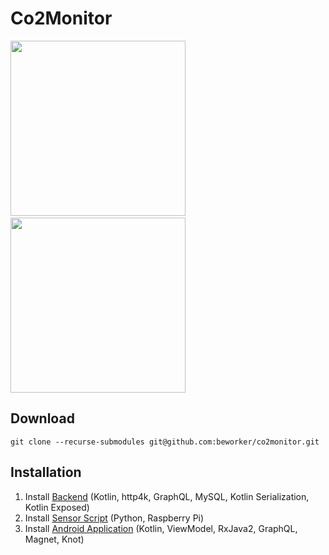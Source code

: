 # Co2Monitor

<img width="280" src="https://github.com/beworker/co2monitor/blob/master/android-client/docs/images/screen-1.png" />&nbsp;&nbsp;<img width="280" src="https://github.com/beworker/co2monitor/blob/master/android-client/docs/images/screen-3.png" />

## Download

`git clone --recurse-submodules git@github.com:beworker/co2monitor.git`

## Installation

1. Install [Backend](https://github.com/beworker/co2monitor/tree/master/backend) (Kotlin, http4k, GraphQL, MySQL, Kotlin Serialization, Kotlin Exposed)
2. Install [Sensor Script](https://github.com/beworker/co2monitor/tree/master/sensor) (Python, Raspberry Pi)
3. Install [Android Application](https://github.com/beworker/co2monitor/tree/master/android-client) (Kotlin, ViewModel, RxJava2, GraphQL, Magnet, Knot)

